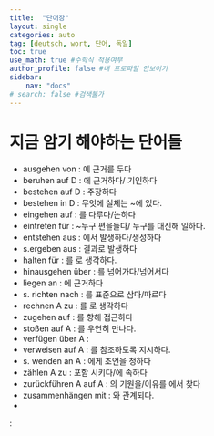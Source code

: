 ```yaml
---
title:  "단어장"
layout: single
categories: auto
tag: [deutsch, wort, 단어, 독일]
toc: true
use_math: true #수학식 적용여부
author_profile: false #내 프로파일 안보이기
sidebar:
    nav: "docs" 
# search: false #검색불가
---
```

# 지금 암기 해야하는 단어들

- ausgehen von
: 에 근거를 두다
- beruhen auf D
: 에 근거하다/ 기인하다
- bestehen auf D
: 주장하다
- bestehen in D
: 무엇에 실체는 ~에 있다.
- eingehen auf 
: 를 다루다/논하다
- eintreten für
: ~누구 편을들다/ 누구를 대신해 일하다.
- entstehen aus
: 에서 발생하다/생성하다
- s.ergeben aus
: 결과로 발생하다
- halten für
: 를 로 생각하다.
- hinausgehen über
: 를 넘어가다/넘어서다
- liegen an
: 에 근거하다
- s. richten nach
: 를 표준으로 삼다/따르다
- rechnen A zu
: 를 로 생각하다
- zugehen auf
: 를 향해 접근하다
- stoßen auf A
: 를 우연히 만나다.
- verfügen über A
: 
- verweisen auf A
: 를 참조하도록 지시하다.
- s. wenden an A
: 에게 조언을 청하다
- zählen A zu
: 포함 시키다/에 속하다
- zurückführen A auf A
: 의 기원을/이유를 에서 찾다
- zusammenhängen mit
: 와 관계되다.
- 
: 
